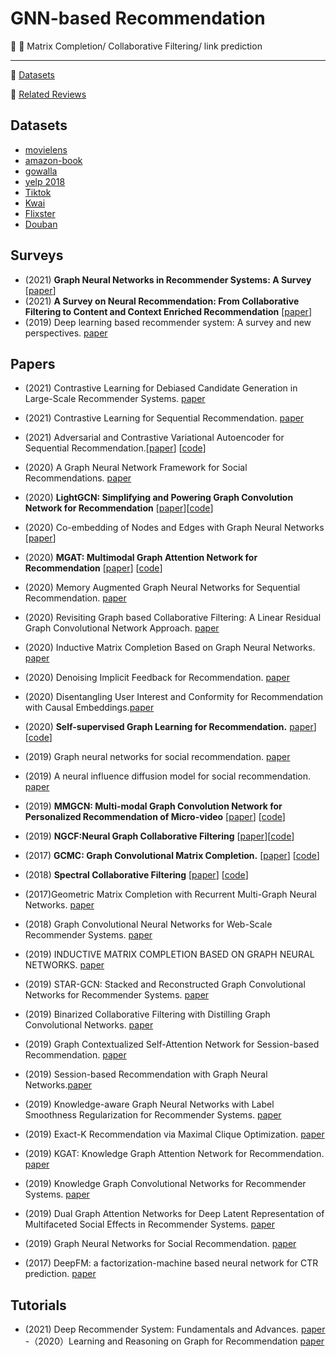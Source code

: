 # GNN-based Recommendation

:memo: :high_brightness: Matrix Completion/ Collaborative Filtering/ link prediction 

***
:high_brightness: [Datasets](#datasets)

:high_brightness: [Related Reviews](#related-reviews)


## Datasets
- [movielens](https://grouplens.org/datasets/movielens/)
- [amazon-book](https://jmcauley.ucsd.edu/data/amazon/)
- [gowalla](https://snap.stanford.edu/data/loc-gowalla.html)
- [yelp 2018](https://www.yelp.com/dataset)
- [Tiktok](http://ai-lab-challenge.bytedance.com/tce/vc/)
- [Kwai](https://www.kuaishou.com/activity/uimc)
- [Flixster](https://figshare.com/articles/dataset/Flixster-dataset_zip/5677741)
- [Douban](https://www.heywhale.com/mw/dataset/58acf6f1d2445916845b4033)



##  Surveys
- (2021) **Graph Neural Networks in Recommender Systems: A Survey** [[paper](https://arxiv.org/pdf/2011.02260.pdf)]
- (2021) **A Survey on Neural Recommendation: From Collaborative Filtering to Content and Context Enriched Recommendation** [[paper](https://www.zhuanzhi.ai/paper/cbf33028b44f85138520717fd1d72792)]
- (2019) Deep learning based recommender system: A survey and new perspectives. [paper](https://arxiv.org/pdf/1707.07435.pdf)


## Papers

- (2021) Contrastive Learning for Debiased Candidate Generation in Large-Scale Recommender Systems. [paper](https://arxiv.org/abs/2005.12964) 
- (2021) Contrastive Learning for Sequential Recommendation. [paper](https://arxiv.org/abs/2010.14395)
- (2021) Adversarial and Contrastive Variational Autoencoder for Sequential Recommendation.[[paper](https://arxiv.org/pdf/2103.10693.pdf)] [[code](https://github.com/ACVAE/ACVAE-PyTorch)]
- (2020) A Graph Neural Network Framework for Social Recommendations. [paper](https://ieeexplore.ieee.org/abstract/document/9139346)
- (2020) **LightGCN: Simplifying and Powering Graph Convolution Network for Recommendation** [[paper](https://arxiv.org/abs/2002.02126)][[code](https://github.com/gusye1234/pytorch-light-gcn)]
- (2020) Co-embedding of Nodes and Edges with Graph Neural Networks [[paper](https://arxiv.org/abs/2010.13242)]
- (2020) **MGAT: Multimodal Graph Attention Network for Recommendation** [[paper](https://www.researchgate.net/profile/Zhulin-Tao/publication/341324971_MGAT_Multimodal_Graph_Attention_Network_for_Recommendation/links/60535c5d299bf17367521ac4/MGAT-Multimodal-Graph-Attention-Network-for-Recommendation.pdf)] [[code]( https://github.com/zltao/MGAT)]
- (2020) Memory Augmented Graph Neural Networks for Sequential Recommendation. [paper](https://arxiv.org/abs/1912.11730)
- (2020) Revisiting Graph based Collaborative Filtering: A Linear Residual Graph Convolutional Network Approach. [paper](https://arxiv.org/abs/2001.10167)
- (2020) Inductive Matrix Completion Based on Graph Neural Networks. [paper](https://openreview.net/pdf?id=ByxxgCEYDS)
- (2020) Denoising Implicit Feedback for Recommendation. [paper](https://arxiv.org/abs/2006.04153)
- (2020) Disentangling User Interest and Conformity for Recommendation with Causal Embeddings.[paper](https://arxiv.org/abs/2006.11011)
- (2020) **Self-supervised Graph Learning for Recommendation.**  [paper](https://arxiv.org/pdf/2010.10783.pdf)] [[code](https://github.com/wujcan/SGL)]
- (2019) Graph neural networks for social recommendation. [paper](https://arxiv.org/pdf/1902.07243.pdf)
- (2019) A neural influence diffusion model for social recommendation. [paper](https://arxiv.org/pdf/1904.10322.pdf)
- (2019) **MMGCN: Multi-modal Graph Convolution Network for Personalized Recommendation of Micro-video** [[paper](http://staff.ustc.edu.cn/~hexn/papers/mm19-MMGCN.pdf)] [[code](https://github.com/weiyinwei/MMGCN)]
- (2019) **NGCF:Neural Graph Collaborative Filtering** [[paper](https://arxiv.org/abs/1905.08108)][[code]( https://github.com/xiangwang1223/neural_graph_collaborative_filtering)]














- (2017) **GCMC: Graph Convolutional Matrix Completion.** [[paper](https://arxiv.org/abs/1706.02263)] [[code](https://github.com/hengruizhang98/GCMC-Pytorch-dgl)]
- (2018) **Spectral Collaborative Filtering** [[paper](https://arxiv.org/abs/1808.10523)] [[code](https://github.com/lzheng21/SpectralCF)]


- (2017)Geometric Matrix Completion with Recurrent Multi-Graph Neural Networks. [paper](https://arxiv.org/abs/1704.06803)
- (2018) Graph Convolutional Neural Networks for Web-Scale Recommender Systems. [paper](https://arxiv.org/abs/1806.01973)
- (2019) INDUCTIVE MATRIX COMPLETION BASED ON GRAPH NEURAL NETWORKS. [paper](https://arxiv.org/abs/1904.12058)

   

- (2019) STAR-GCN: Stacked and Reconstructed Graph Convolutional Networks for Recommender Systems. [paper](https://arxiv.org/pdf/1905.13129.pdf)

   
    
- (2019) Binarized Collaborative Filtering with Distilling Graph Convolutional Networks. [paper](https://arxiv.org/pdf/1906.01829.pdf)

   
    
- (2019) Graph Contextualized Self-Attention Network for Session-based Recommendation. [paper](https://www.ijcai.org/proceedings/2019/0547.pdf)
   
   
- (2019) Session-based Recommendation with Graph Neural Networks.[paper](https://arxiv.org/pdf/1811.00855.pdf)

    
    

   

- (2019) Knowledge-aware Graph Neural Networks with Label Smoothness Regularization for Recommender Systems. [paper](https://arxiv.org/pdf/1905.04413)

   

- (2019) Exact-K Recommendation via Maximal Clique Optimization. [paper](https://arxiv.org/pdf/1905.07089)

   

- (2019) KGAT: Knowledge Graph Attention Network for Recommendation. [paper](https://arxiv.org/pdf/1905.07854)

    
    
- (2019) Knowledge Graph Convolutional Networks for Recommender Systems. [paper](https://arxiv.org/pdf/1904.12575.pdf)

   
    
- (2019) Dual Graph Attention Networks for Deep Latent Representation of Multifaceted Social Effects in Recommender Systems. [paper](https://arxiv.org/pdf/1903.10433.pdf)

    
- (2019) Graph Neural Networks for Social Recommendation. [paper](https://arxiv.org/pdf/1902.07243.pdf)

   



	



	
	




	






	

- (2017) DeepFM: a factorization-machine based neural network for CTR prediction. [paper](https://arxiv.org/pdf/1703.04247.pdf)

	


	
	

	



	
## Tutorials
- (2021) Deep Recommender System: Fundamentals and Advances. [paper](https://deeprs-tutorial.github.io)
-（2020）Learning and Reasoning on Graph for Recommendation  [paper](https://next-nus.github.io/)

